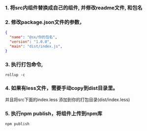 ### 1. 将src内组件替换成自己的组件, 并修改readme文件, 和包名

### 2. 修改package.json文件的参数，

```json
{
  "name": "@sx/你的包名",
  "version": "1.0.0",
  "main": "dist/index.js",
}
```

### 3. 执行打包命令,
```
rollup -c
```

### 4. 如果有less文件，需要手动copy到dist目录里。

并且将src下面的index.less
添加到你的打包目录(dist/index.less)

### 5. 执行npm publish，将组件上传到npm库
```
npm publish
```
